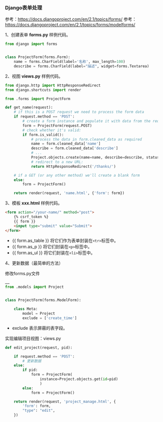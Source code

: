 
### Django表单处理

参考：https://docs.djangoproject.com/en/2.1/topics/forms/
参考：https://docs.djangoproject.com/en/2.1/topics/forms/modelforms/


1、创建表单 __forms.py__ 样例代码。

```python
from django import forms


class ProjectForm(forms.Form):
    name = forms.CharField(label='名称', max_length=100)
    describe = forms.CharField(label="描述", widget=forms.Textarea)

```

2、视图 __views.py__ 样例代码。

```python
from django.http import HttpResponseRedirect
from django.shortcuts import render

from .forms import ProjectForm

def get_name(request):
    # if this is a POST request we need to process the form data
    if request.method == 'POST':
        # create a form instance and populate it with data from the request:
        form = ProjectForm(request.POST)
        # check whether it's valid:
        if form.is_valid():
            # process the data in form.cleaned_data as required
            name = form.cleaned_data['name']
            describe = form.cleaned_data['describe']
            # ... 
            Project.objects.create(name=name, describe=describe, status=status)
            # redirect to a new URL:
            return HttpResponseRedirect('/thanks/')

    # if a GET (or any other method) we'll create a blank form
    else:
        form = ProjectForm()

    return render(request, 'name.html', {'form': form})
```

3、模板 __xxx.html__ 样例代码。

```html
<form action="/your-name/" method="post">
    {% csrf_token %}
    {{ form }}
    <input type="submit" value="Submit">
</form>
```

* {{ form.as_table }} 将它们作为表单封装在```<tr>```标签中。
* {{ form.as_p }} 将它们封装在```<p>```标签中。
* {{ form.as_ul }} 将它们封装在```<li>```标签中。


4、更新数据（最简单的方法）

修改forms.py文件

```python
……
from .models import Project


class ProjectForm(forms.ModelForm):

    class Meta:
        model = Project
        exclude = ['create_time']

```
* exclude 表示屏蔽的表字段。

实现编辑项目视图：views.py 

```python
def edit_project(request, pid):

    if request.method == 'POST':
        # 更新数据
    else:
        if pid:
            form = ProjectForm(
                instance=Project.objects.get(id=pid)
                )
        else:
            form = ProjectForm()

    return render(request, 'project_manage.html', {
        'form': form,
        "type": "edit",
    })
```



